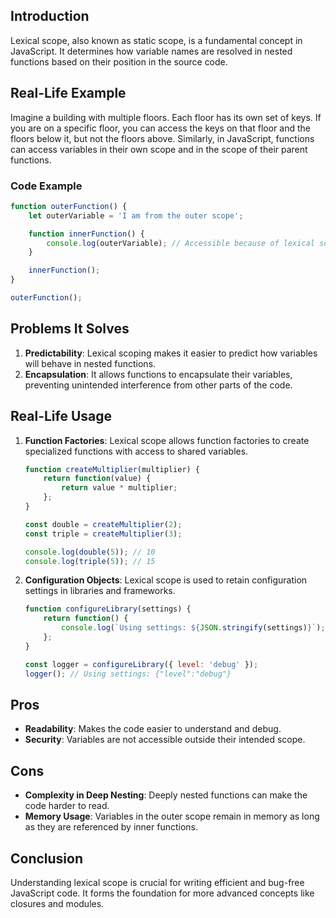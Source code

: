 ## Introduction
Lexical scope, also known as static scope, is a fundamental concept in JavaScript. It determines how variable names are resolved in nested functions based on their position in the source code.

## Real-Life Example
Imagine a building with multiple floors. Each floor has its own set of keys. If you are on a specific floor, you can access the keys on that floor and the floors below it, but not the floors above. Similarly, in JavaScript, functions can access variables in their own scope and in the scope of their parent functions.

### Code Example
```javascript
function outerFunction() {
    let outerVariable = 'I am from the outer scope';

    function innerFunction() {
        console.log(outerVariable); // Accessible because of lexical scope
    }

    innerFunction();
}

outerFunction();
```

## Problems It Solves
1. **Predictability**: Lexical scoping makes it easier to predict how variables will behave in nested functions.
2. **Encapsulation**: It allows functions to encapsulate their variables, preventing unintended interference from other parts of the code.

## Real-Life Usage
1. **Function Factories**: Lexical scope allows function factories to create specialized functions with access to shared variables.
   ```javascript
   function createMultiplier(multiplier) {
       return function(value) {
           return value * multiplier;
       };
   }

   const double = createMultiplier(2);
   const triple = createMultiplier(3);

   console.log(double(5)); // 10
   console.log(triple(5)); // 15
   ```

2. **Configuration Objects**: Lexical scope is used to retain configuration settings in libraries and frameworks.
   ```javascript
   function configureLibrary(settings) {
       return function() {
           console.log(`Using settings: ${JSON.stringify(settings)}`);
       };
   }

   const logger = configureLibrary({ level: 'debug' });
   logger(); // Using settings: {"level":"debug"}
   ```

## Pros
- **Readability**: Makes the code easier to understand and debug.
- **Security**: Variables are not accessible outside their intended scope.

## Cons
- **Complexity in Deep Nesting**: Deeply nested functions can make the code harder to read.
- **Memory Usage**: Variables in the outer scope remain in memory as long as they are referenced by inner functions.

## Conclusion
Understanding lexical scope is crucial for writing efficient and bug-free JavaScript code. It forms the foundation for more advanced concepts like closures and modules.